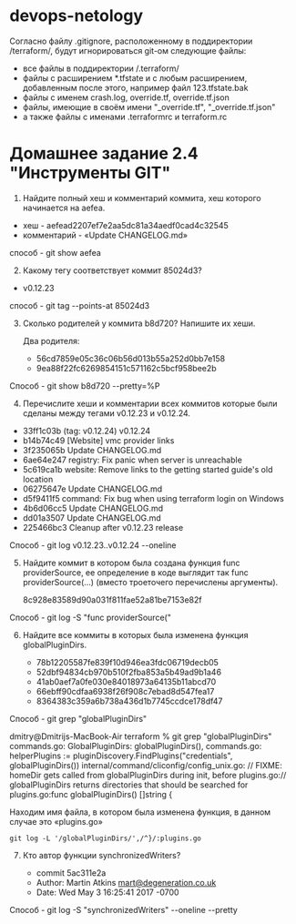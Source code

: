 # devops-netology

Согласно файлу .gitignore, расположенному в поддиректории /terraform/, будут игнорироваться git-ом следующие файлы:

* все файлы в поддиректории /.terraform/
* файлы с расширением *.tfstate и с любым расширением, добавленным после этого, например файл 123.tfstate.bak
* файлы с именем crash.log, override.tf, override.tf.json
* файлы, имеющие в своём имени "_override.tf", "_override.tf.json"
* а также файлы с именами .terraformrc и terraform.rc


# Домашнее задание 2.4 "Инструменты GIT"

1.	Найдите полный хеш и комментарий коммита, хеш которого начинается на aefea.
	
 * хеш - aefead2207ef7e2aa5dc81a34aedf0cad4c32545
 * комментарий -  «Update CHANGELOG.md»

способ - git show aefea

     
2. Какому тегу соответствует коммит 85024d3?
	
 * v0.12.23

способ - git tag --points-at 85024d3

	
3. Сколько родителей у коммита b8d720? Напишите их хеши.
	
	Два родителя:
    * 56cd7859e05c36c06b56d013b55a252d0bb7e158
    * 9ea88f22fc6269854151c571162c5bcf958bee2b

Способ - git show b8d720 --pretty=%P


4. Перечислите хеши и комментарии всех коммитов которые были сделаны между тегами v0.12.23 и v0.12.24.
	
	
* 33ff1c03b (tag: v0.12.24) v0.12.24
* b14b74c49 [Website] vmc provider links
* 3f235065b Update CHANGELOG.md
* 6ae64e247 registry: Fix panic when server is unreachable
* 5c619ca1b website: Remove links to the getting started guide's old location
* 06275647e Update CHANGELOG.md
* d5f9411f5 command: Fix bug when using terraform login on Windows
* 4b6d06cc5 Update CHANGELOG.md
* dd01a3507 Update CHANGELOG.md
* 225466bc3 Cleanup after v0.12.23 release

Способ - git log v0.12.23..v0.12.24 --oneline

5. Найдите коммит в котором была создана функция func providerSource, ее определение в коде выглядит так func providerSource(...) (вместо троеточего перечислены аргументы).
	
	
	8c928e83589d90a031f811fae52a81be7153e82f

Способ - git log -S "func providerSource("
	
6. Найдите все коммиты в которых была изменена функция globalPluginDirs.
	
	
	* 78b12205587fe839f10d946ea3fdc06719decb05
	* 52dbf94834cb970b510f2fba853a5b49ad9b1a46
	* 41ab0aef7a0fe030e84018973a64135b11abcd70
	* 66ebff90cdfaa6938f26f908c7ebad8d547fea17
	* 8364383c359a6b738a436d1b7745ccdce178df47

Способ - git grep "globalPluginDirs" 

dmitry@Dmitrijs-MacBook-Air terraform % git grep "globalPluginDirs"                    
commands.go:            GlobalPluginDirs: globalPluginDirs(),
commands.go:    helperPlugins := pluginDiscovery.FindPlugins("credentials", globalPluginDirs())
internal/command/cliconfig/config_unix.go:              // FIXME: homeDir gets called from globalPluginDirs during init, before
plugins.go:// globalPluginDirs returns directories that should be searched for
plugins.go:func globalPluginDirs() []string {

 Находим имя файла,  в котором была изменена функция, в данном случае это «plugins.go»
	
	
	git log -L '/globalPluginDirs/',/^}/:plugins.go

	

7. Кто автор функции synchronizedWriters?
	
      * commit 5ac311e2a
      * Author: Martin Atkins <mart@degeneration.co.uk>
      * Date:   Wed May 3 16:25:41 2017 -0700

Способ -  git log -S "synchronizedWriters" --oneline --pretty
